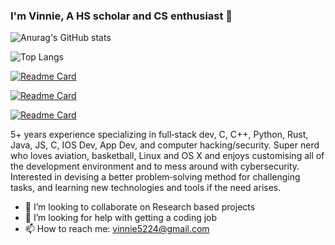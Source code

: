 ### I'm Vinnie, A HS scholar and CS enthusiast 🧔

![Anurag's GitHub stats](https://github-readme-stats.vercel.app/api?username=vinniedaboi&show_icons=true&theme=dracula)

![Top Langs](https://github-readme-stats.vercel.app/api/top-langs/?username=anuraghazra&hide_progress=true&langs_count=15&theme=dark#gh-dark-mode-only)

[![Readme Card](https://github-readme-stats.vercel.app/api/pin/?username=vinniedaboi&repo=VinnieShellHandler&theme=dark#gh-dark-mode-only)](https://github.com/anuraghazra/github-readme-stats)

[![Readme Card](https://github-readme-stats.vercel.app/api/pin/?username=vinniedaboi&repo=windowsrevshellinC&theme=dark#gh-dark-mode-only)](https://github.com/anuraghazra/github-readme-stats)

[![Readme Card](https://github-readme-stats.vercel.app/api/pin/?username=vinniedaboi&repo=RustTokenLoggerForDiscord&theme=dark#gh-dark-mode-only)](https://github.com/anuraghazra/github-readme-stats)


5+ years experience specializing in full‐stack dev, C, C++, Python, Rust, Java, JS, C, IOS Dev, App Dev, and computer hacking/security. Super nerd who loves aviation, basketball, Linux and OS X and enjoys customising all of the development environment and to mess around with cybersecurity. Interested in devising a better problem‐solving method for challenging tasks, and learning new technologies and tools if the need arises.

- 👯 I’m looking to collaborate on Research based projects
- 🤔 I’m looking for help with getting a coding job
- 📫 How to reach me: vinnie5224@gmail.com
